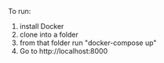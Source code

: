 To run:
1) install Docker
2) clone into a folder
3) from that folder run "docker-compose up"
4) Go to http://localhost:8000
